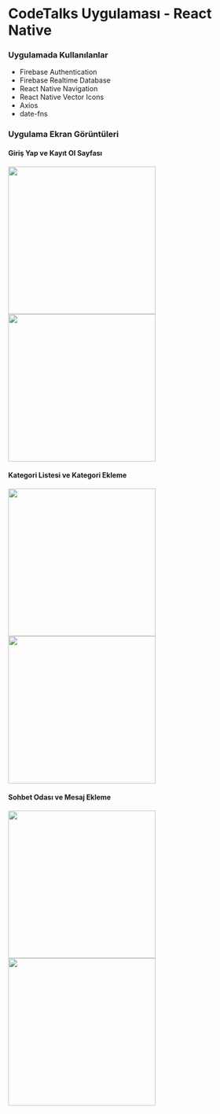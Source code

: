 # CodeTalks Uygulaması - React Native
### Uygulamada Kullanılanlar
 - Firebase Authentication
 - Firebase Realtime Database
 - React Native Navigation
 - React Native Vector Icons
 - Axios
 - date-fns

### Uygulama Ekran Görüntüleri

#### Giriş Yap ve Kayıt Ol Sayfası
<img src="page1.png" width="300" > <img src="page2.png" width="300" >

#### Kategori Listesi ve Kategori Ekleme 
<img src="page3.png" width="300" > <img src="page4.png" width="300" >

#### Sohbet Odası ve Mesaj Ekleme
<img src="page5.png" width="300" > <img src="page6.png" width="300" >


